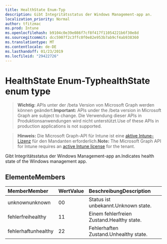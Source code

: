 ```yaml
---
title: HealthState Enum-Typ
description: Gibt Integritätsstatus der Windows Management-app an.
localization_priority: Normal
author: tfitzmac
ms.prod: Intune
ms.openlocfilehash: b9104c0e39e086f7cf8f417f11054221b6f30e8d
ms.sourcegitcommit: dcc5907f2c3ffc0f0e82e953b7ab9cf4ab938360
ms.translationtype: MT
ms.contentlocale: de-DE
ms.lasthandoff: 01/23/2019
ms.locfileid: "29422726"
---
```

# <a name="healthstate-enum-type"></a><span data-ttu-id="25443-103">HealthState Enum-Typ</span><span class="sxs-lookup"><span data-stu-id="25443-103">healthState enum type</span></span>

> <span data-ttu-id="25443-104">**Wichtig:** APIs unter der /beta Version von Microsoft Graph werden können geändert.</span><span class="sxs-lookup"><span data-stu-id="25443-104">**Important:** APIs under the /beta version in Microsoft Graph are subject to change.</span></span> <span data-ttu-id="25443-105">Die Verwendung dieser APIs in Produktionsanwendungen wird nicht unterstützt.</span><span class="sxs-lookup"><span data-stu-id="25443-105">Use of these APIs in production applications is not supported.</span></span>

> <span data-ttu-id="25443-106">**Hinweis:** Die Microsoft Graph-API für Intune ist eine [aktive Intune-Lizenz](https://go.microsoft.com/fwlink/?linkid=839381) für den Mandanten erforderlich.</span><span class="sxs-lookup"><span data-stu-id="25443-106">**Note:** The Microsoft Graph API for Intune requires an [active Intune license](https://go.microsoft.com/fwlink/?linkid=839381) for the tenant.</span></span>

<span data-ttu-id="25443-107">Gibt Integritätsstatus der Windows Management-app an.</span><span class="sxs-lookup"><span data-stu-id="25443-107">Indicates health state of the Windows management app.</span></span>

## <a name="members"></a><span data-ttu-id="25443-108">Elemente</span><span class="sxs-lookup"><span data-stu-id="25443-108">Members</span></span>
|<span data-ttu-id="25443-109">Member</span><span class="sxs-lookup"><span data-stu-id="25443-109">Member</span></span>|<span data-ttu-id="25443-110">Wert</span><span class="sxs-lookup"><span data-stu-id="25443-110">Value</span></span>|<span data-ttu-id="25443-111">Beschreibung</span><span class="sxs-lookup"><span data-stu-id="25443-111">Description</span></span>|
|:---|:---|:---|
|<span data-ttu-id="25443-112">unknown</span><span class="sxs-lookup"><span data-stu-id="25443-112">unknown</span></span>|<span data-ttu-id="25443-113">0</span><span class="sxs-lookup"><span data-stu-id="25443-113">0</span></span>|<span data-ttu-id="25443-114">Status ist unbekannt.</span><span class="sxs-lookup"><span data-stu-id="25443-114">Unknown state.</span></span>|
|<span data-ttu-id="25443-115">fehlerfrei</span><span class="sxs-lookup"><span data-stu-id="25443-115">healthy</span></span>|<span data-ttu-id="25443-116">1</span><span class="sxs-lookup"><span data-stu-id="25443-116">1</span></span>|<span data-ttu-id="25443-117">Einem fehlerfreien Zustand.</span><span class="sxs-lookup"><span data-stu-id="25443-117">Healthy state.</span></span>|
|<span data-ttu-id="25443-118">fehlerhaft</span><span class="sxs-lookup"><span data-stu-id="25443-118">unhealthy</span></span>|<span data-ttu-id="25443-119">2</span><span class="sxs-lookup"><span data-stu-id="25443-119">2</span></span>|<span data-ttu-id="25443-120">Fehlerhaften Zustand.</span><span class="sxs-lookup"><span data-stu-id="25443-120">Unhealthy state.</span></span>|




